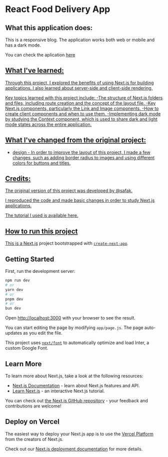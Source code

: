 # React Food Delivery App

## What this application does:

This is a responsive blog. The application works both web or mobile and has a dark mode.

You can check the aplication <a href=" ">here 

## What I've learned: 


Through this project, I explored the benefits of using Next.js for building applications. I also learned about server-side and client-side rendering.

Key topics learned with this project include:
-The structure of Next.js folders and files, including route creation and the concept of the layout file.
-Key Next.js components, particularly the Link and Image components.
-How to create client components and when to use them.
-Implementing dark mode by studying the Context component, which is used to share dark and light mode states across the entire application.

## What I've changed from the original project:

* design -
In order to improve the layout of this project, I made a few changes, such as adding border radius to images and using different colors for buttons and titles.

## Credits:

The original version of this project was developed by <a href="https://github.com/safak"> @safak. 

I reproduced the code and made basic changes in order to study Next.js applications.

The tutorial I used is available <a href="https://www.youtube.com/watch?v=DpYE5zPDRVQ&t=1266s"> here.


## How to run this project

This is a [Next.js](https://nextjs.org/) project bootstrapped with [`create-next-app`](https://github.com/vercel/next.js/tree/canary/packages/create-next-app).

## Getting Started

First, run the development server:

```bash
npm run dev
# or
yarn dev
# or
pnpm dev
# or
bun dev
```

Open [http://localhost:3000](http://localhost:3000) with your browser to see the result.

You can start editing the page by modifying `app/page.js`. The page auto-updates as you edit the file.

This project uses [`next/font`](https://nextjs.org/docs/basic-features/font-optimization) to automatically optimize and load Inter, a custom Google Font.

## Learn More

To learn more about Next.js, take a look at the following resources:

- [Next.js Documentation](https://nextjs.org/docs) - learn about Next.js features and API.
- [Learn Next.js](https://nextjs.org/learn) - an interactive Next.js tutorial.

You can check out [the Next.js GitHub repository](https://github.com/vercel/next.js/) - your feedback and contributions are welcome!

## Deploy on Vercel

The easiest way to deploy your Next.js app is to use the [Vercel Platform](https://vercel.com/new?utm_medium=default-template&filter=next.js&utm_source=create-next-app&utm_campaign=create-next-app-readme) from the creators of Next.js.

Check out our [Next.js deployment documentation](https://nextjs.org/docs/deployment) for more details.
